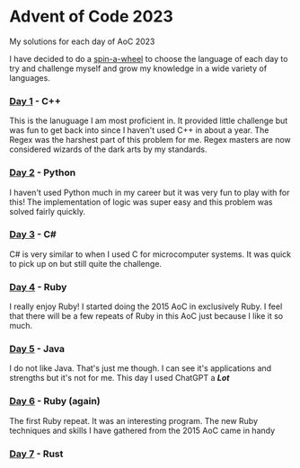 # Advent of Code 2023

My solutions for each day of AoC 2023

I have decided to do a [spin-a-wheel](https://wheelofnames.com/hxj-vh9) to choose the language of each day to try and challenge myself and grow my knowledge in a wide variety of languages.

### [Day 1](https://adventofcode.com/2023/day/1) - C++

This is the lanuguage I am most proficient in.
It provided little challenge but was fun to get back into since I haven't used C++ in about a year.
The Regex was the harshest part of this problem for me. Regex masters are now considered wizards of the dark arts by my standards.

### [Day 2](https://adventofcode.com/2023/day/2) - Python

I haven't used Python much in my career but it was very fun to play with for this!
The implementation of logic was super easy and this problem was solved fairly quickly.

### [Day 3](https://adventofcode.com/2023/day/3) - C#

C# is very similar to when I used C for microcomputer systems.
It was quick to pick up on but still quite the challenge.

### [Day 4](https://adventofcode.com/2023/day/4) - Ruby

I really enjoy Ruby! I started doing the 2015 AoC in exclusively Ruby.
I feel that there will be a few repeats of Ruby in this AoC just because I like it so much.

### [Day 5](https://adventofcode.com/2023/day/5) - Java

I do not like Java. That's just me though. I can see it's applications and strengths but it's not for me. This day I used ChatGPT a ***Lot***

### [Day 6](https://adventofcode.com/2023/day/6) - Ruby (again)

The first Ruby repeat. It was an interesting program.
The new Ruby techniques and skills I have gathered from the 2015 AoC came in handy

### [Day 7](https://adventofcode.com/2023/day/7) - Rust

